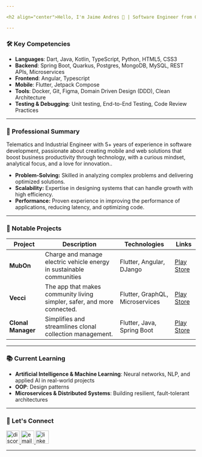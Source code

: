 ```yaml
---

<h2 align="center">Hello, I'm Jaime Andres 👋 | Software Engineer from Colombia</h2>

---
```


### 🛠 Key Competencies

- **Languages**: Dart, Java, Kotlin, TypeScript, Python, HTML5, CSS3
- **Backend**: Spring Boot, Quarkus, Postgres, MongoDB, MySQL, REST APIs, Microservices
- **Frontend**: Angular, Typescript
- **Mobile**: Flutter, Jetpack Compose
- **Tools**: Docker, Git, Figma, Domain Driven Design (DDD), Clean Architecture
- **Testing & Debugging**: Unit testing, End-to-End Testing, Code Review Practices

---

### 🚀 Professional Summary

Telematics and Industrial Engineer with 5+ years of experience in software development, passionate about creating mobile and web solutions that boost business productivity through technology, with a curious mindset, analytical focus, and a love for innovation..

- **Problem-Solving:** Skilled in analyzing complex problems and delivering optimized solutions.
- **Scalability:** Expertise in designing systems that can handle growth with high efficiency.
- **Performance:** Proven experience in improving the performance of applications, reducing latency, and optimizing code.

---

### 🔧 Notable Projects

| Project            | Description                                                                 | Technologies                             | Links                                                                 |
| ------------------ | --------------------------------------------------------------------------- | ---------------------------------------- | -------------------------------------------------------------------------- |
| **MubOn**          | Charge and manage electric vehicle energy in sustainable communities        | Flutter, Angular, DJango                 | [Play Store](https://play.google.com/store/apps/details?id=com.deepseadev.mubon&pcampaignid=web_share) |
| **Vecci**          | The app that makes community living simpler, safer, and more connected.     | Flutter, GraphQL, Microservices          | [Play Store](https://play.google.com/store/apps/details?id=co.vecci.app&pcampaignid=web_share) |
| **Clonal Manager** | Simplifies and streamlines clonal collection management.                    | Flutter, Java, Spring Boot               | [Play Store](https://play.google.com/store/apps/details?id=org.cgiar.alliance.ggcefs.clonal_management&pcampaignid=web_share) |

---

### 📚 Current Learning

- **Artificial Intelligence & Machine Learning**: Neural networks, NLP, and applied AI in real-world projects 
- **OOP**: Design patterns
- **Microservices & Distributed Systems**: Building resilient, fault-tolerant architectures

---

### 🤝 Let's Connect
<center>
  <div align="left"> <a href="https://discord.com/users/jaimearistizabal"> <img src="https://img.shields.io/static/v1?message=Discord&logo=discord&label=&color=7289DA&logoColor=white&labelColor=&style=for-the-badge" height="35" alt="discord logo" /> </a> <a href="mailto:jaime.aristizabal.2508@gmail.com"> <img src="https://img.shields.io/static/v1?message=Email&logo=gmail&label=&color=D14836&logoColor=white&labelColor=&style=for-the-badge" height="35" alt="email logo" /> </a> <a href="https://www.linkedin.com/in/andres2508/"> <img src="https://img.shields.io/static/v1?message=LinkedIn&logo=linkedin&label=&color=0077B5&logoColor=white&labelColor=&style=for-the-badge" height="35" alt="linkedin logo" /> </a> </div>
</center>

---
